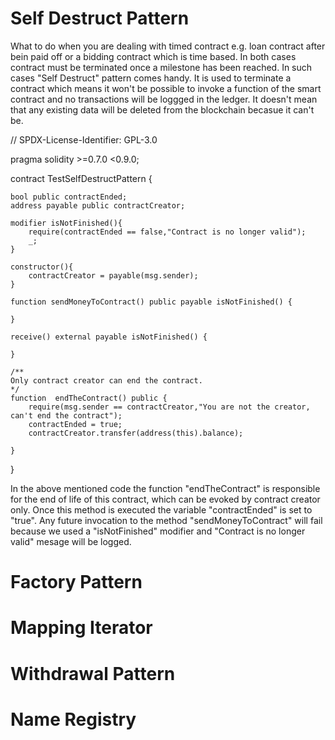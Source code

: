# Self Destruct Pattern

What to do when you are dealing with timed contract e.g. loan contract after bein paid off or a bidding contract which is time based. In both cases contract must be terminated once a milestone has been reached. In such cases "Self Destruct" pattern comes handy. It is used to terminate a contract which means it won't be possible to invoke a function of the smart contract and no transactions will be loggged in the ledger. It doesn't mean that any existing data will be deleted from the blockchain becasue it can't be. 

// SPDX-License-Identifier: GPL-3.0

pragma solidity >=0.7.0 <0.9.0;

contract TestSelfDestructPattern {
      
    bool public contractEnded;
    address payable public contractCreator;

    modifier isNotFinished(){
        require(contractEnded == false,"Contract is no longer valid");
        _;
    }

    constructor(){
        contractCreator = payable(msg.sender);
    }

    function sendMoneyToContract() public payable isNotFinished() {

    }

    receive() external payable isNotFinished() {

    }

    /**
    Only contract creator can end the contract.
    */
    function  endTheContract() public {
        require(msg.sender == contractCreator,"You are not the creator, can't end the contract");
        contractEnded = true;
        contractCreator.transfer(address(this).balance);

    }

}

In the above mentioned code the function "endTheContract" is responsible for the end of life of this contract, which can be evoked by contract creator only. Once this method is executed the variable "contractEnded" is set to "true". Any future invocation to the method "sendMoneyToContract" will fail because we used a "isNotFinished" modifier and "Contract is no longer valid" mesage will be logged.


# Factory Pattern

# Mapping Iterator

# Withdrawal Pattern

# Name Registry


